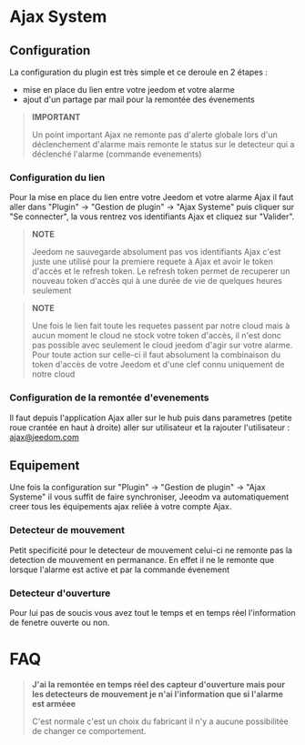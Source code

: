 # Ajax System

## Configuration

La configuration du plugin est très simple et ce deroule en 2 étapes : 

- mise en place du lien entre votre jeedom et votre alarme
- ajout d'un partage par mail pour la remontée des évenements 

>**IMPORTANT**
>
>Un point important Ajax ne remonte pas d'alerte globale lors d'un déclenchement d'alarme mais remonte le status sur le detecteur qui a déclenché l'alarme (commande evenements)

### Configuration du lien 

Pour la mise en place du lien entre votre Jeedom et votre alarme Ajax il faut aller dans "Plugin" -> "Gestion de plugin" -> "Ajax Systeme" puis cliquer sur "Se connecter", la vous rentrez vos identifiants Ajax et cliquez sur "Valider".

>**NOTE**
>
> Jeedom ne sauvegarde absolument pas vos identifiants Ajax c'est juste une utilisé pour la premiere requete à Ajax et avoir le token d'accès et le refresh token. Le refresh token permet de recuperer un nouveau token d'accès qui à une durée de vie de quelques heures seulement

>**NOTE**
>
> Une fois le lien fait toute les requetes passent par notre cloud mais à aucun moment le cloud ne stock votre token d'accès, il n'est donc pas possible avec seulement le cloud jeedom d'agir sur votre alarme. Pour toute action sur celle-ci il faut absolument la combinaison du token d'accès de votre Jeedom et d'une clef connu uniquement de notre cloud 

### Configuration de la remontée d'evenements

Il faut depuis l'application Ajax aller sur le hub puis dans parametres (petite roue crantée en haut à droite) aller sur utilisateur et la rajouter l'utilisateur : ajax@jeedom.com 

## Equipement 

Une fois la configuration sur "Plugin" -> "Gestion de plugin" -> "Ajax Systeme" il vous suffit de faire synchroniser, Jeeodm va automatiquement creer tous les équipements ajax reliée à votre compte Ajax. 

### Detecteur de mouvement

Petit specificité pour le detecteur de mouvement celui-ci ne remonte pas la detection de mouvement en permanance. En effet il ne le remonte que lorsque l'alarme est active et par la commande évenement

### Detecteur d'ouverture

Pour lui pas de soucis vous avez tout le temps et en temps réel l'information de fenetre ouverte ou non.

# FAQ 

>**J'ai la remontée en temps réel des capteur d'ouverture mais pour les detecteurs de mouvement je n'ai l'information que si l'alarme est arméee**
>
>C'est normale c'est un choix du fabricant il n'y a aucune possibilitée de changer ce comportement.




